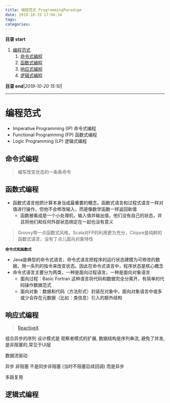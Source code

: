 ```yaml
---
title: 编程范式 ProgrammingParadigm
date: 2019-10-19 17:04:34
tags: 
categories: 
---
```


**目录 start**
 
1. [编程范式](#编程范式)
    1. [命令式编程](#命令式编程)
    1. [函数式编程](#函数式编程)
    1. [响应式编程](#响应式编程)
    1. [逻辑式编程](#逻辑式编程)

**目录 end**|_2019-10-20 15:10_|
****************************************
# 编程范式
- Imperative Programming (IP) 命令式编程
- Functional Programming (FP) 函数式编程
- Logic Programming (LP) 逻辑式编程

## 命令式编程
> 编写改变状态的一条条命令

## 函数式编程

- 函数式语言他把计算本身当成最重要的概念。函数式语言和过程式语言一样对值进行操作，但他不会修改输入，而是像数学函数一样返回新值
    - 函数被看成是一个小处理机，输入值并输出值，他们没有自己的状态，并且将他们和任何外部状态绑定在一起也没有意义

> Groovy带一点函数式风格，Scala对FP的利用更为充分，Clojure是纯粹的函数式语言，没有丁点儿面向对象特性

**`命令式和函数式`**
- Java是典型的命令式语言，命令式语言把程序的运行状态建模为可修改的数据，用一系列的指令来改变状态。因此在命令式语言中，程序状态是核心概念
- 命令式语言主要分为两类，一种是面向过程语言，一种是面向对象语言
    - 面向过程：Basic Fortran 这种语言将代码和数据完全分离开，有简单的代码操作数据范式
    - 面向对象：数据和代码（方法形式）封装在对象中，面向对象语言中或多或少会存在元数据（比如：类信息）引入的额外结构

## 响应式编程
> [ReactiveX](http://reactivex.io/intro.html)

组合异步的序列  设计模式是 观察者模式的扩展, 数据结构是序列串流, 避免了并发, 是非阻塞的,常见于UI层

数据流驱动

异步 非阻塞 不是同步非阻塞 (当时不阻塞后续回调) 而是异步

多路复用

## 逻辑式编程
